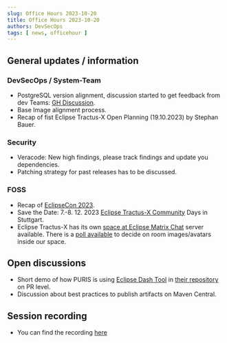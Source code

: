 ```yaml
---
slug: Office Hours 2023-10-20
title: Office Hours 2023-10-20
authors: DevSecOps
tags: [ news, officehour ]
---
```


## General updates / information

### DevSecOps / System-Team

- PostgreSQL version alignment, discussion started to get feedback from dev Teams: [GH Discussion](https://github.com/eclipse-tractusx/sig-infra/discussions/308).
- Base Image alignment process.
- Recap of fist Eclipse Tractus-X Open Planning (19.10.2023) by Stephan Bauer.

### Security

- Veracode: New high findings, please track findings and update you dependencies.
- Patching strategy for past releases has to be discussed.

### FOSS

- Recap of [EclipseCon 2023](https://www.eclipsecon.org/2023).
- Save the Date: 7.-8. 12. 2023 [Eclipse Tractus-X Community](https://eclipse-tractusx.github.io/blog/community-days/) Days in Stuttgart.
- Eclipse Tractus-X has its own [space at Eclipse Matrix Chat](https://chat.eclipse.org/#/room/#automotive.tractusx:matrix.eclipse.org) server available. There is a [poll available](https://github.com/eclipse-tractusx/sig-infra/discussions/312) to decide on room images/avatars inside our space.

## Open discussions

- Short demo of how PURIS is using [Eclipse Dash Tool](https://github.com/eclipse/dash-licenses) in [their repository](https://github.com/eclipse-tractusx/puris/blob/main/.github/workflows/dash-dependency-check.yml) on PR level.
- Discussion about best practices to publish artifacts on Maven Central.

## Session recording

- You can find the recording [here](https://bcgcatenax.sharepoint.com/:v:/r/sites/CommunitiesofPractises/Shared%20Documents/CX-CoP%20DevSecOps/Office_Hours_Regular_Recordings/CXDevSecOps%20Office%20Hours-20231020_115508-Meeting%20Recording%20-%20Trim.mp4?csf=1&web=1&e=5lU0ZH&nav=eyJyZWZlcnJhbEluZm8iOnsicmVmZXJyYWxBcHAiOiJTdHJlYW1XZWJBcHAiLCJyZWZlcnJhbFZpZXciOiJTaGFyZURpYWxvZyIsInJlZmVycmFsQXBwUGxhdGZvcm0iOiJXZWIiLCJyZWZlcnJhbE1vZGUiOiJ2aWV3In19)
